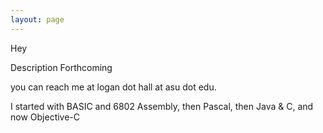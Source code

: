 ```yaml
---
layout: page
---
```




Hey

Description Forthcoming

you can reach me at logan dot hall at asu dot edu.

I started with BASIC and 6802 Assembly, then Pascal, then Java & C, and now Objective-C
